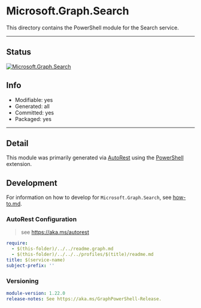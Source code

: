 <!-- region Generated -->
# Microsoft.Graph.Search
This directory contains the PowerShell module for the Search service.

---
## Status
[![Microsoft.Graph.Search](https://img.shields.io/powershellgallery/v/Microsoft.Graph.Search.svg?style=flat-square&label=Microsoft.Graph.Search "Microsoft.Graph.Search")](https://www.powershellgallery.com/packages/Microsoft.Graph.Search/)

## Info
- Modifiable: yes
- Generated: all
- Committed: yes
- Packaged: yes

---
## Detail
This module was primarily generated via [AutoRest](https://github.com/Azure/autorest) using the [PowerShell](https://github.com/Azure/autorest.powershell) extension.

## Development
For information on how to develop for `Microsoft.Graph.Search`, see [how-to.md](how-to.md).
<!-- endregion -->

### AutoRest Configuration

> see https://aka.ms/autorest

``` yaml
require:
  - $(this-folder)/../../readme.graph.md
  - $(this-folder)/../../../profiles/$(title)/readme.md
title: $(service-name)
subject-prefix: ''

```
### Versioning

``` yaml
module-version: 1.22.0
release-notes: See https://aka.ms/GraphPowerShell-Release.
```
